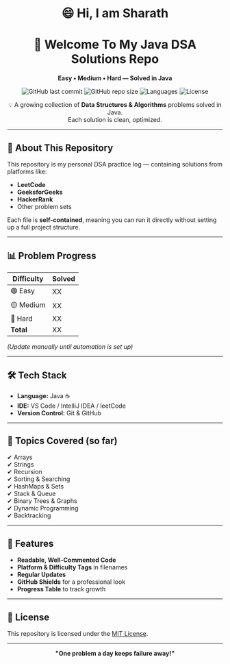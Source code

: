 <div align="center">

# 😄 Hi, I am Sharath
# 🚀 Welcome To My Java DSA Solutions Repo
**Easy • Medium • Hard — Solved in Java**

![GitHub last commit](https://img.shields.io/github/last-commit/DiganthGowdaGR/DSA-PracticeCodes)
![GitHub repo size](https://img.shields.io/github/repo-size/DiganthGowdaGR/DSA-PracticeCodes)
![Languages](https://img.shields.io/github/languages/top/DiganthGowdaGR/DSA-PracticeCodes?color=orange)
![License](https://img.shields.io/badge/license-MIT-blue.svg)

💡 A growing collection of **Data Structures & Algorithms** problems solved in Java.  
Each solution is clean, optimized.

</div>

---

## 📖 About This Repository
This repository is my personal DSA practice log — containing solutions from platforms like:
- **LeetCode**
- **GeeksforGeeks**
- **HackerRank**
- Other problem sets

Each file is **self-contained**, meaning you can run it directly without setting up a full project structure.

---

## 📊 Problem Progress

| Difficulty | Solved |
|------------|--------|
| 🟢 Easy    | XX     |
| 🟡 Medium  | XX     |
| 🔴 Hard    | XX     |
| **Total**  | XX     |

_(Update manually until automation is set up)_

---

## 🛠 Tech Stack
- **Language:** Java ☕  
- **IDE:** VS Code / IntelliJ IDEA  / leetCode
- **Version Control:** Git & GitHub  

---

## 🧠 Topics Covered (so far)
✔ Arrays  
✔ Strings  
✔ Recursion  
✔ Sorting & Searching  
✔ HashMaps & Sets  
✔ Stack & Queue  
✔ Binary Trees & Graphs  
✔ Dynamic Programming  
✔ Backtracking  

---

## 🚀 Features
- **Readable, Well-Commented Code**
- **Platform & Difficulty Tags** in filenames
- **Regular Updates**
- **GitHub Shields** for a professional look
- **Progress Table** to track growth
  
---

## 📜 License
This repository is licensed under the [MIT License](LICENSE).

---
<div align="center">
  
**"One problem a day keeps failure away!"**

</div>

